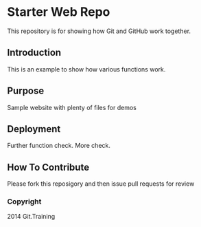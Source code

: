 # Starter Web Repo

This repository is for showing how Git and GitHub work together.

## Introduction 
This is an example to show how various functions work. 
## Purpose

Sample website with plenty of files for demos

## Deployment 
Further function check. More check.

## How To Contribute 
Please fork this reposigory and then issue pull requests for review
### Copyright 
2014 Git.Training